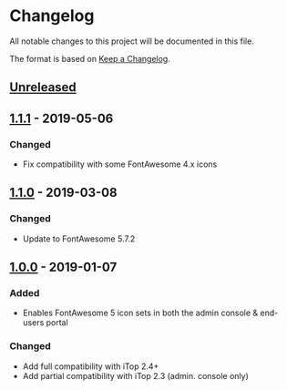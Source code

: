 # Changelog
All notable changes to this project will be documented in this file.

The format is based on [Keep a Changelog](https://keepachangelog.com/en/1.0.0/).

## [Unreleased]

## [1.1.1] - 2019-05-06
### Changed
- Fix compatibility with some FontAwesome 4.x icons

## [1.1.0] - 2019-03-08
### Changed
- Update to FontAwesome 5.7.2

## [1.0.0] - 2019-01-07
### Added
- Enables FontAwesome 5 icon sets in both the admin console & end-users portal

### Changed
- Add full compatibility with iTop 2.4+
- Add partial compatibility with iTop 2.3 (admin. console only)

[Unreleased]: https://github.com/Molkobain/itop-fontawesome5-pack/compare/v1.1.1...HEAD
[1.1.1]: https://github.com/Molkobain/itop-fontawesome5-pack/releases/tag/v1.1.1
[1.1.0]: https://github.com/Molkobain/itop-fontawesome5-pack/releases/tag/v1.1.0
[1.0.0]: https://github.com/Molkobain/itop-fontawesome5-pack/releases/tag/v1.0.0